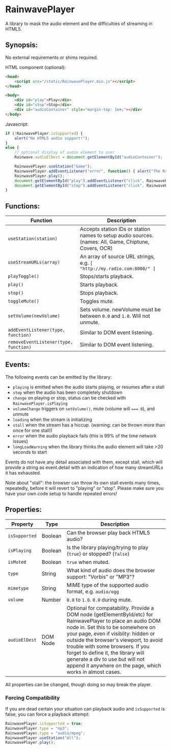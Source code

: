 # RainwavePlayer

A library to mask the audio element and the difficulties of streaming in HTML5.

## Synopsis:

No external requirements or shims required.

HTML component (optional):
```html
<head>
	<script src="/static/RainwavePlayer.min.js"></script>
</head>

<body>
	<div id="play">Play</div>
	<div id="stop">Stop</div>
	<div id="audioContainer" style="margin-top: 1em;"></div>
</body>
```
Javascript:
```javascript
if (!RainwavePlayer.isSupported) {
	alert("No HTML5 audio support!");
}
else {
	// optional display of audio element to user
	Rainwave.audioElDest = document.getElementById("audioContainer");

	RainwavePlayer.useStation("Game");
	RainwavePlayer.addEventListener("error", function() { alert("The RainwavePlayer stopped working!") });
	RainwavePlayer.play();
	document.getElementById("play").addEventListener("click", RainwavePlayer.play);
	document.getElementById("stop").addEventListener("click", RainwavePlayer.stop);
}
```

## Functions:

| Function                              | Description   |
| ------------------------------------- | ------------- |
| `useStation(station) `                | Accepts station IDs or station names to setup audio sources. (names: All, Game, Chiptune, Covers, OCR) |
| `useStreamURLs(array)`                | An array of source URL strings, e.g. `[ "http://my.radio.com:8000/" ]` |
| `playToggle()        `                | Stops/starts playback. |
| `play()              `                | Starts playback. |
| `stop()              `                | Stops playback. |
| `toggleMute()        `                | Toggles mute. |
| `setVolume(newVolume)`                | Sets volume.  newVolume must be between `0.0` and `1.0`.  Will not unmute. |
| `addEventListener(type, function)`    | Similar to DOM event listening. |
| `removeEventListener(type, function)` | Similar to DOM event listening. |

## Events:

The following events can be emitted by the library:
* `playing` is emitted when the audio starts playing, or resumes after a stall
* `stop` when the audio has been completely shutdown
* `change` on playing or stop, status can be checked with `RainwavePlayer.isPlaying`
* `volumeChange` triggers on `setVolume()`, mute (volume will `=== 0`), and unmute
* `loading` when the stream is initializing
* `stall` when the stream has a hiccup.  (warning: can be thrown more than once for one stall!)
* `error` when the audio playback fails (this is 99% of the time network issues)
* `longLoadWarning` when the library thinks the audio element will take >20 seconds to start

Events do not have any detail associated with them, except stall, which will provide a string
as event.detail with an indication of how many streamURLs it has exhausted.

Note about "stall": the browser can throw its own stall events many times, repeatedly, before
it will revert to "playing" or "stop".  Please make sure you have your own code setup
to handle repeated errors!

## Properties:

| Property       | Type     | Description   |
| -------------- | -------- | ------------- |
| `isSupported ` | Boolean  | Can the browser play back HTML5 audio? |
| `isPlaying   ` | Boolean  | Is the library playing/trying to play (`true`) or stopped? (`false`) |
| `isMuted     ` | Boolean  | `true` when muted. |
| `type        ` | String   | What kind of audio does the browser support: "Vorbis" or "MP3"? |
| `mimetype    ` | String   | MIME type of the supported audio format, e.g. `audio/ogg` |
| `volume      ` | Number   | `0.0` to `1.0`. `0.0` during mute. |
| `audioElDest ` | DOM Node | Optional for compatability.  Provide a DOM node (getElementById/etc) for RainwavePlayer to place an audio DOM node in. Set this to be somewhere on your page, even if visiblity: hidden or outside the browser's viewport, to avoid trouble with some browsers. If you forget to define it, the library will generate a div to use but will not append it anywhere on the page, which works in almost cases. |

All properties can be changed, though doing so may break the player.

### Forcing Compatibility

If you are dead certain your situation can playback audio and `isSupported` is false, you can
force a playback attempt:

```javascript
RainwavePlayer.isSupported = true;
RainwavePlayer.type = "mp3";
RainwavePlayer.type = "audio/mpeg";
RainwavePlayer.useStation("All");
RainwavePlayer.play();
```